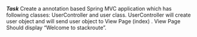 *********Task*********
Create a annotation based Spring MVC application which has following classes: UserController and user class. UserController will create user object and will send user object to View Page (index) . View Page Should display “Welcome to stackroute”.
